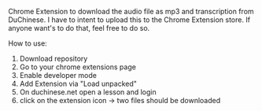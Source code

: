 Chrome Extension to download the audio file as mp3 and transcription from DuChinese.
I have to intent to upload this to the Chrome Extension store. If anyone want's to do that, feel free to do so. 

How to use:
1. Download repository
2. Go to your chrome extensions page
3. Enable developer mode
4. Add Extension via "Load unpacked"
5. On duchinese.net open a lesson and login
6. click on the extension icon -> two files should be downloaded